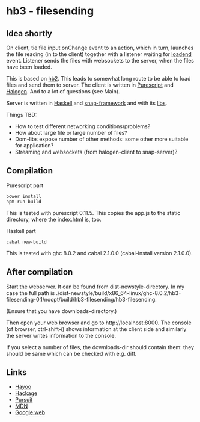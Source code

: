 
# hb3 - filesending

## Idea shortly

On client, tie file input onChange event to an action, which in turn, launches the file
reading (in to the client) together with a listener waiting for
[loadend](https://developer.mozilla.org/en-US/docs/Web/Events/loadend) event.
Listener sends the files with websockets to the server, when the files have been
loaded.

This is based on [hb2](https://github.com/gspia/half-baked/tree/master/hb2-fileinputs).
This leads to somewhat long route to be able to load files and send them to
server. The client is written in [Purescript](http://www.purescript.org/) 
and [Halogen](https://pursuit.purescript.org/packages/purescript-halogen/2.1.0/docs/Halogen).
And to a lot of questions (see Main).

Server is written in [Haskell](https://www.haskell.org/) and
[snap-framework](http://snapframework.com/) and with its
[libs](http://hackage.haskell.org/packages/search?terms=snap).


Things TBD: 
- How to test different networking conditions/problems? 
- How about large file or large number of files? 
- Dom-libs expose number of other methods: some other more suitable for application? 
- Streaming and websockets (from halogen-client to snap-server)?


## Compilation

Purescript part
```
bower install
npm run build
```

This is tested with purescript 0.11.5. This copies the app.js to the static
directory, where the index.html is, too.


Haskell part
```
cabal new-build
```

This is tested with ghc 8.0.2 and cabal 2.1.0.0 (cabal-install version 2.1.0.0).


## After compilation

Start the webserver. It can be found from dist-newstyle-directory. In my case
the full path is 
./dist-newstyle/build/x86_64-linux/ghc-8.0.2/hb3-filesending-0.1/noopt/build/hb3-filesending/hb3-filesending.

(Ensure that you have downloads-directory.)

Then open your web browser and go to http://localhost:8000. The console (of
browser, ctrl-shift-i) shows information at the client side and similarly the
server writes information to the console. 

If you select a number of files, the downloads-dir should contain them: 
they should be same which can be checked with e.g. diff. 


## Links

- [Hayoo](http://hayoo.fh-wedel.de/)
- [Hackage](http://hackage.haskell.org/)
- [Pursuit](https://pursuit.purescript.org/) 
- [MDN](https://developer.mozilla.org/en-US/docs/Web)
- [Google web](https://developers.google.com/web/)


